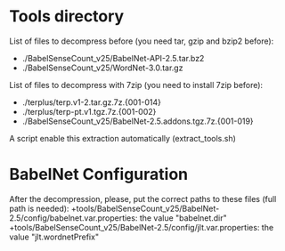 # Tools directory

List of files to decompress before (you need tar, gzip and bzip2 before):
+ ./BabelSenseCount_v25/BabelNet-API-2.5.tar.bz2
+ ./BabelSenseCount_v25/WordNet-3.0.tar.gz

List of files to decompress with 7zip (you need to install 7zip before):
+ ./terplus/terp.v1-2.tar.gz.7z.{001-014}
+ ./terplus/terp-pt.v1.tgz.7z.{001-002}
+ ./BabelSenseCount_v25/BabelNet-2.5.addons.tgz.7z.{001-019}

A script enable this extraction automatically (extract_tools.sh)

# BabelNet Configuration

After the decompression, please, put the correct paths to these files (full path is needed):
+tools/BabelSenseCount_v25/BabelNet-2.5/config/babelnet.var.properties:	the value "babelnet.dir"
+tools/BabelSenseCount_v25/BabelNet-2.5/config/jlt.var.properties:	the value "jlt.wordnetPrefix"

